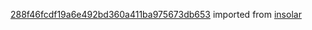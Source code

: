 [288f46fcdf19a6e492bd360a411ba975673db653](https://github.com/insolar/insolar/commit/288f46fcdf19a6e492bd360a411ba975673db653) imported from [insolar](https://github.com/insolar/insolar)
